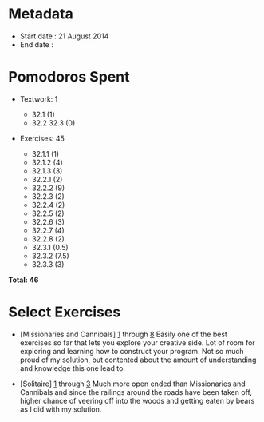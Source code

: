 Metadata
=========

- Start date : 21 August 2014
- End date : 

Pomodoros Spent
===============

- Textwork: 1
  - 32.1 (1)
  - 32.2 32.3 (0)

- Exercises: 45
  - 32.1.1 (1)
  - 32.1.2 (4)
  - 32.1.3 (3)
  - 32.2.1 (2)
  - 32.2.2 (9)
  - 32.2.3 (2)
  - 32.2.4 (2)
  - 32.2.5 (2)
  - 32.2.6 (3)
  - 32.2.7 (4)
  - 32.2.8 (2)
  - 32.3.1 (0.5)
  - 32.3.2 (7.5)
  - 32.3.3 (3)

**Total: 46**

Select Exercises
================
- [Missionaries and Cannibals] [1](http://htdp.org/2003-09-26/Book/curriculum-Z-H-40.html#node_thm_32.2.1) through [8](http://htdp.org/2003-09-26/Book/curriculum-Z-H-40.html#node_thm_32.2.8) Easily one of the best exercises so far that lets you explore your creative side. Lot of room for exploring and learning how to construct your program. Not so much proud of my solution, but contented about the amount of understanding and knowledge this one lead to.

- [Solitaire] [1](http://htdp.org/2003-09-26/Book/curriculum-Z-H-40.html#node_thm_32.3.1) through [3](http://htdp.org/2003-09-26/Book/curriculum-Z-H-40.html#node_thm_32.3.3) Much more open ended than Missionaries and Cannibals and since the railings around the roads have been taken off, higher chance of veering off into the woods and getting eaten by bears as I did with my solution.